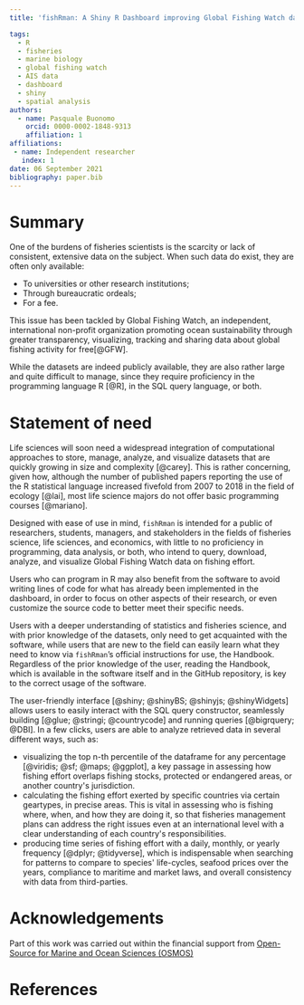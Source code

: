 ```yaml
---
title: 'fishRman: A Shiny R Dashboard improving Global Fishing Watch data availability'

tags:
  - R
  - fisheries
  - marine biology
  - global fishing watch
  - AIS data
  - dashboard
  - shiny
  - spatial analysis
authors:
  - name: Pasquale Buonomo
    orcid: 0000-0002-1848-9313
    affiliation: 1
affiliations:
 - name: Independent researcher
   index: 1
date: 06 September 2021
bibliography: paper.bib
---
```


# Summary
One of the burdens of fisheries scientists is the scarcity or lack of consistent, 
extensive data on the subject. When such data do exist, they are often only available:

- To universities or other research institutions;
- Through bureaucratic ordeals;
- For a fee.

This issue has been tackled by Global Fishing Watch, an independent, international 
non-profit organization promoting ocean sustainability through greater transparency, 
visualizing, tracking and sharing data about global fishing activity for free[@GFW].

While the datasets are indeed publicly available, they are also rather large and quite 
difficult to manage, since they require proficiency in the programming language R [@R], 
in the SQL query language, or both.

# Statement of need
Life sciences will soon need a widespread integration of computational approaches to store, 
manage, analyze, and visualize datasets that are quickly growing in size and complexity [@carey]. 
This is rather concerning, given how, although the number of published papers reporting the 
use of the R statistical language increased fivefold from 2007 to 2018 in the field of ecology 
[@lai],  most life science majors do not offer basic programming courses [@mariano].

Designed with ease of use in mind, `fishRman` is intended for a public of researchers,
students, managers, and stakeholders in the fields of fisheries science, life sciences, 
and economics, with little to no proficiency in programming, data analysis, or both, who
intend to query, download, analyze, and visualize Global Fishing Watch data on fishing effort. 

Users who can program in R may also benefit from the software to avoid writing lines of code 
for  what has already been implemented in the dashboard, in order to focus on other aspects 
of their research, or even customize the source code to better meet their specific needs.

Users with a deeper understanding of statistics and fisheries science, and with prior knowledge 
of the datasets, only need to get acquainted with the software, while users that are new to the 
field can easily learn what they need to know via `fishRman`’s official instructions for use, the 
Handbook. Regardless of the prior knowledge of the user, reading the Handbook, which is available 
in the software itself and in the GitHub repository, is key to the correct usage of the software.

The user-friendly interface [@shiny; @shinyBS; @shinyjs; @shinyWidgets] allows users to 
easily interact with the SQL query constructor, seamlessly building [@glue; @stringi; @countrycode]
and running queries [@bigrquery; @DBI]. In a few clicks, users are able to analyze retrieved 
data in several different ways, such as:

- visualizing the top n-th percentile of the dataframe for any percentage [@viridis; @sf; @maps; @ggplot], 
a key passage in assessing how fishing effort overlaps fishing stocks, protected or endangered areas, or 
another country's jurisdiction. 
- calculating the fishing effort exerted by specific countries via certain geartypes, in precise areas. This
is vital in assessing who is fishing where, when, and how they are doing it, so that fisheries management plans can
address the right issues even at an international level with a clear understanding of each country's responsibilities.
- producing time series of fishing effort with a daily, monthly, or yearly frequency [@dplyr; @tidyverse], which
is indispensable when searching for patterns to compare to species' life-cycles, seafood prices over the years,
compliance to maritime and market laws, and overall consistency with data from third-parties.

# Acknowledgements
Part of this work was carried out within the financial support from [Open-Source for Marine and Ocean Sciences (OSMOS)](https://osmos.xyz/)


# References